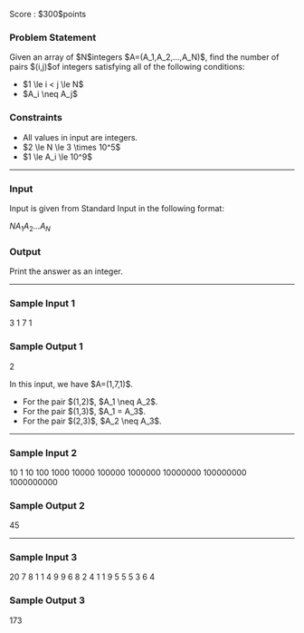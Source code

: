 
<div>

<span>

<span>

<p>
Score : $300$points
</p>

<div>

<section>

### **Problem Statement**

<p>
Given an array of $N$integers $A=(A_1,A_2,...,A_N)$, find the number of pairs $(i,j)$of integers satisfying all of the following conditions:
</p>

<ul>

<li>
$1 \le i < j \le N$
</li>

<li>
$A_i \neq A_j$
</li>

</ul>

</section>

</div>

<div>

<section>

### **Constraints**

<ul>

<li>
All values in input are integers.
</li>

<li>
$2 \le N \le 3 \times 10^5$
</li>

<li>
$1 \le A_i \le 10^9$
</li>

</ul>

</section>

</div>

---

<div>

<div>

<section>

### **Input**

<p>
Input is given from Standard Input in the following format:
</p>

<div>

$N$$A_1$$A_2$$\dots$$A_N$
</div>

</section>

</div>

<div>

<section>

### **Output**

<p>
Print the answer as an integer.
</p>

</section>

</div>

</div>

---

<div>

<section>

### **Sample Input 1**

<div>

3
1 7 1

</div>

</section>

</div>

<div>

<section>

### **Sample Output 1**

<div>

2

</div>

<p>
In this input, we have $A=(1,7,1)$.
</p>

<ul>

<li>
For the pair $(1,2)$, $A_1 \neq A_2$.
</li>

<li>
For the pair $(1,3)$, $A_1 = A_3$.
</li>

<li>
For the pair $(2,3)$, $A_2 \neq A_3$.
</li>

</ul>

</section>

</div>

---

<div>

<section>

### **Sample Input 2**

<div>

10
1 10 100 1000 10000 100000 1000000 10000000 100000000 1000000000

</div>

</section>

</div>

<div>

<section>

### **Sample Output 2**

<div>

45

</div>

</section>

</div>

---

<div>

<section>

### **Sample Input 3**

<div>

20
7 8 1 1 4 9 9 6 8 2 4 1 1 9 5 5 5 3 6 4

</div>

</section>

</div>

<div>

<section>

### **Sample Output 3**

<div>

173

</div>

</section>

</div>

</span>

</span>

</div>
